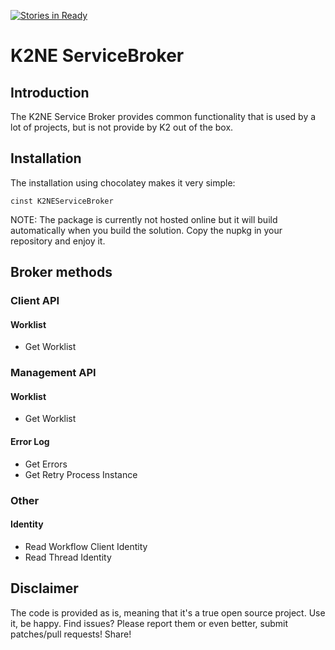 [![Stories in Ready](https://badge.waffle.io/k2ne/k2neservicebroker.png?label=ready&title=Ready)](https://waffle.io/k2ne/k2neservicebroker)

# K2NE ServiceBroker

## Introduction

The K2NE Service Broker provides common functionality that is used by a lot of projects, but is not provide by K2 out of the box.

## Installation

The installation using chocolatey makes it very simple:

	cinst K2NEServiceBroker

NOTE: The package is currently not hosted online but it will build automatically when you build the solution. Copy the nupkg in your repository and enjoy it.

## Broker methods

### Client API

#### Worklist

* Get Worklist

### Management API

#### Worklist

* Get Worklist


#### Error Log

* Get Errors
* Get Retry Process Instance

### Other

#### Identity

* Read Workflow Client Identity
* Read Thread Identity


## Disclaimer

The code is provided as is, meaning that it's a true open source project. Use it, be happy. Find issues? Please report them or even better, submit patches/pull requests! Share!